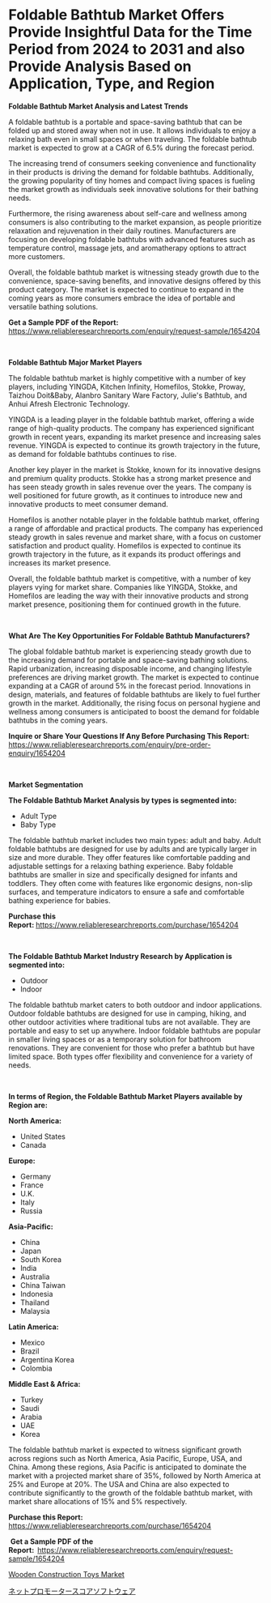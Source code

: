 <p><h1>Foldable Bathtub Market Offers Provide Insightful Data for the Time Period from 2024 to 2031 and also Provide Analysis Based on Application, Type, and Region</h1></p><p><strong>Foldable Bathtub Market Analysis and Latest Trends</strong></p>
<p><p>A foldable bathtub is a portable and space-saving bathtub that can be folded up and stored away when not in use. It allows individuals to enjoy a relaxing bath even in small spaces or when traveling. The foldable bathtub market is expected to grow at a CAGR of 6.5% during the forecast period.</p><p>The increasing trend of consumers seeking convenience and functionality in their products is driving the demand for foldable bathtubs. Additionally, the growing popularity of tiny homes and compact living spaces is fueling the market growth as individuals seek innovative solutions for their bathing needs. </p><p>Furthermore, the rising awareness about self-care and wellness among consumers is also contributing to the market expansion, as people prioritize relaxation and rejuvenation in their daily routines. Manufacturers are focusing on developing foldable bathtubs with advanced features such as temperature control, massage jets, and aromatherapy options to attract more customers.</p><p>Overall, the foldable bathtub market is witnessing steady growth due to the convenience, space-saving benefits, and innovative designs offered by this product category. The market is expected to continue to expand in the coming years as more consumers embrace the idea of portable and versatile bathing solutions.</p></p>
<p><strong>Get a Sample PDF of the Report:&nbsp;</strong> <a href="https://www.reliableresearchreports.com/enquiry/request-sample/1654204">https://www.reliableresearchreports.com/enquiry/request-sample/1654204</a></p>
<p>&nbsp;</p>
<p><strong>Foldable Bathtub Major Market Players</strong></p>
<p><p>The foldable bathtub market is highly competitive with a number of key players, including YINGDA, Kitchen Infinity, Homefilos, Stokke, Proway, Taizhou Doit&Baby, Alanbro Sanitary Ware Factory, Julie's Bathtub, and Anhui Afresh Electronic Technology. </p><p>YINGDA is a leading player in the foldable bathtub market, offering a wide range of high-quality products. The company has experienced significant growth in recent years, expanding its market presence and increasing sales revenue. YINGDA is expected to continue its growth trajectory in the future, as demand for foldable bathtubs continues to rise.</p><p>Another key player in the market is Stokke, known for its innovative designs and premium quality products. Stokke has a strong market presence and has seen steady growth in sales revenue over the years. The company is well positioned for future growth, as it continues to introduce new and innovative products to meet consumer demand.</p><p>Homefilos is another notable player in the foldable bathtub market, offering a range of affordable and practical products. The company has experienced steady growth in sales revenue and market share, with a focus on customer satisfaction and product quality. Homefilos is expected to continue its growth trajectory in the future, as it expands its product offerings and increases its market presence.</p><p>Overall, the foldable bathtub market is competitive, with a number of key players vying for market share. Companies like YINGDA, Stokke, and Homefilos are leading the way with their innovative products and strong market presence, positioning them for continued growth in the future.</p></p>
<p>&nbsp;</p>
<p><strong>What Are The Key Opportunities For Foldable Bathtub Manufacturers?</strong></p>
<p><p>The global foldable bathtub market is experiencing steady growth due to the increasing demand for portable and space-saving bathing solutions. Rapid urbanization, increasing disposable income, and changing lifestyle preferences are driving market growth. The market is expected to continue expanding at a CAGR of around 5% in the forecast period. Innovations in design, materials, and features of foldable bathtubs are likely to fuel further growth in the market. Additionally, the rising focus on personal hygiene and wellness among consumers is anticipated to boost the demand for foldable bathtubs in the coming years.</p></p>
<p><strong>Inquire or Share Your Questions If Any Before Purchasing This Report:</strong> <a href="https://www.reliableresearchreports.com/enquiry/pre-order-enquiry/1654204">https://www.reliableresearchreports.com/enquiry/pre-order-enquiry/1654204</a></p>
<p>&nbsp;</p>
<p><strong>Market Segmentation</strong></p>
<p><strong>The Foldable Bathtub Market Analysis by types is segmented into:</strong></p>
<p><ul><li>Adult Type</li><li>Baby Type</li></ul></p>
<p><p>The foldable bathtub market includes two main types: adult and baby. Adult foldable bathtubs are designed for use by adults and are typically larger in size and more durable. They offer features like comfortable padding and adjustable settings for a relaxing bathing experience. Baby foldable bathtubs are smaller in size and specifically designed for infants and toddlers. They often come with features like ergonomic designs, non-slip surfaces, and temperature indicators to ensure a safe and comfortable bathing experience for babies.</p></p>
<p><strong>Purchase this Report:&nbsp;</strong><a href="https://www.reliableresearchreports.com/purchase/1654204">https://www.reliableresearchreports.com/purchase/1654204</a></p>
<p>&nbsp;</p>
<p><strong>The Foldable Bathtub Market Industry Research by Application is segmented into:</strong></p>
<p><ul><li>Outdoor</li><li>Indoor</li></ul></p>
<p><p>The foldable bathtub market caters to both outdoor and indoor applications. Outdoor foldable bathtubs are designed for use in camping, hiking, and other outdoor activities where traditional tubs are not available. They are portable and easy to set up anywhere. Indoor foldable bathtubs are popular in smaller living spaces or as a temporary solution for bathroom renovations. They are convenient for those who prefer a bathtub but have limited space. Both types offer flexibility and convenience for a variety of needs.</p></p>
<p>&nbsp;</p>
<p><strong>In terms of Region, the Foldable Bathtub Market Players available by Region are:</strong></p>
<p>
    <p> <strong> North America: </strong>
        <ul>
            <li>United States</li>
            <li>Canada</li>
        </ul>
        </p> 
    <p> <strong> Europe: </strong>
        <ul>
            <li>Germany</li>
            <li>France</li>
            <li>U.K.</li>
            <li>Italy</li>
            <li>Russia</li>
        </ul>
        </p> 
    <p> <strong> Asia-Pacific: </strong>
        <ul>
            <li>China</li>
            <li>Japan</li>
            <li>South Korea</li>
            <li>India</li>
            <li>Australia</li>
            <li>China Taiwan</li>
            <li>Indonesia</li>
            <li>Thailand</li>
            <li>Malaysia</li>
        </ul>
        </p> 
    <p> <strong> Latin America: </strong>
        <ul>
            <li>Mexico</li>
            <li>Brazil</li>
            <li>Argentina Korea</li>
            <li>Colombia</li>
        </ul>
        </p> 
    <p> <strong> Middle East & Africa: </strong>
        <ul>
            <li>Turkey</li>
            <li>Saudi</li>
            <li>Arabia</li>
            <li>UAE</li>
            <li>Korea</li>
        </ul>
    </p>
    </p>
<p><p>The foldable bathtub market is expected to witness significant growth across regions such as North America, Asia Pacific, Europe, USA, and China. Among these regions, Asia Pacific is anticipated to dominate the market with a projected market share of 35%, followed by North America at 25% and Europe at 20%. The USA and China are also expected to contribute significantly to the growth of the foldable bathtub market, with market share allocations of 15% and 5% respectively.</p></p>
<p><strong>Purchase this Report: </strong><a href="https://www.reliableresearchreports.com/purchase/1654204">https://www.reliableresearchreports.com/purchase/1654204</a></p>
<p>&nbsp;<strong>Get a Sample PDF of the Report:&nbsp;&nbsp;</strong><a href="https://www.reliableresearchreports.com/enquiry/request-sample/1654204">https://www.reliableresearchreports.com/enquiry/request-sample/1654204</a></p>
<p><strong></strong></p>
<p><p><a href="https://github.com/YashRP12/Market-Research-Report-List-3/blob/main/wooden-construction-toys-market.md">Wooden Construction Toys Market</a></p><p><a href="https://github.com/qwpelcjko9242629/Market-Research-Report-List-1/blob/main/50529785718.md">ネットプロモータースコアソフトウェア</a></p></p>